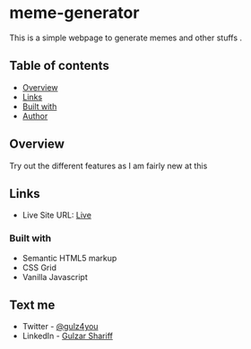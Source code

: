 # meme-generator

This is a simple webpage to generate memes and other stuffs
.

## Table of contents

- [Overview](#overview)
- [Links](#links)
- [Built with](#built-with)
- [Author](#text-me)

## Overview

Try out the different features as I am fairly new at this

## Links

- Live Site URL: [Live](https://gulzhub.github.io/meme-generator/)

### Built with

- Semantic HTML5 markup
- CSS Grid
- Vanilla Javascript

## Text me

- Twitter - [@gulz4you](https://twitter.com/gulz4you)
- LinkedIn - [Gulzar Shariff](https://www.linkedin.com/in/gulzarshariff/)
